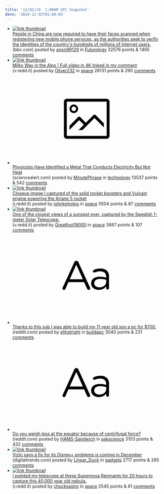 ```yaml
---
title: '12/02/19  1:00AM UTC Snapshot'
date: '2019-12-02T01:00:05'
---
```

<ul>
<li><a href='https://www.bbc.com/news/world-asia-china-50587098'><img src='https://b.thumbs.redditmedia.com/OebSdY1c8utbRXz7qw7DYifrdVo87FkG-eB4929LMVA.jpg' alt='link thumbnail'></a><div><div class='linkTitle'><a href='https://www.bbc.com/news/world-asia-china-50587098'>People in China are now required to have their faces scanned when registering new mobile phone services, as the authorities seek to verify the identities of the country's hundreds of millions of internet users.</a></div>(bbc.com) posted by <a href='https://www.reddit.com/user/anon99129'>anon99129</a> in <a href='https://www.reddit.com/r/Futurology'>Futurology</a> 32576 points & 1465 <a href='https://www.reddit.com/r/Futurology/comments/e4eyr7/people_in_china_are_now_required_to_have_their/'>comments</a></div></li>

<li><a href='https://v.redd.it/dcuem6qqm0241'><img src='https://b.thumbs.redditmedia.com/mlX5HtTYyHgHNhvAdLMDAn99UM8Nh9gWQuqGorDWHWY.jpg' alt='link thumbnail'></a><div><div class='linkTitle'><a href='https://v.redd.it/dcuem6qqm0241'>Milky Way in the Alps | Full video in 4K linked in my comment</a></div>(v.redd.it) posted by <a href='https://www.reddit.com/user/Oliver232'>Oliver232</a> in <a href='https://www.reddit.com/r/space'>space</a> 28131 points & 290 <a href='https://www.reddit.com/r/space/comments/e4gv83/milky_way_in_the_alps_full_video_in_4k_linked_in/'>comments</a></div></li>

<li><a href='https://www.sciencealert.com/physicists-identify-a-metal-that-conducts-electricity-but-not-heat'><svg version='1.1' viewBox='-34 -14 104 64' preserveAspectRatio='xMidYMid meet' xmlns='http://www.w3.org/2000/svg' xmlns:xlink='http://www.w3.org/1999/xlink'>
    <title>link thumbnail</title>
    <path d='M32,4H4A2,2,0,0,0,2,6V30a2,2,0,0,0,2,2H32a2,2,0,0,0,2-2V6A2,2,0,0,0,32,4ZM4,30V6H32V30Z'></path>
    <path d='M8.92,14a3,3,0,1,0-3-3A3,3,0,0,0,8.92,14Zm0-4.6A1.6,1.6,0,1,1,7.33,11,1.6,1.6,0,0,1,8.92,9.41Z'></path>
    <path d='M22.78,15.37l-5.4,5.4-4-4a1,1,0,0,0-1.41,0L5.92,22.9v2.83l6.79-6.79L16,22.18l-3.75,3.75H15l8.45-8.45L30,24V21.18l-5.81-5.81A1,1,0,0,0,22.78,15.37Z'></path>
</svg></a><div><div class='linkTitle'><a href='https://www.sciencealert.com/physicists-identify-a-metal-that-conducts-electricity-but-not-heat'>Physicists Have Identified a Metal That Conducts Electricity But Not Heat</a></div>(sciencealert.com) posted by <a href='https://www.reddit.com/user/MinutePhrase'>MinutePhrase</a> in <a href='https://www.reddit.com/r/technology'>technology</a> 13537 points & 542 <a href='https://www.reddit.com/r/technology/comments/e4hvat/physicists_have_identified_a_metal_that_conducts/'>comments</a></div></li>

<li><a href='https://i.redd.it/mfgf03tis0241.jpg'><img src='https://b.thumbs.redditmedia.com/YghAqQ7EWACzkVrRLDFYf07scwvbDpwJX5jgYy4naIY.jpg' alt='link thumbnail'></a><div><div class='linkTitle'><a href='https://i.redd.it/mfgf03tis0241.jpg'>Closeup image I captured of the solid rocket boosters and Vulcain engine powering the Ariane 5 rocket</a></div>(i.redd.it) posted by <a href='https://www.reddit.com/user/johnkphotos'>johnkphotos</a> in <a href='https://www.reddit.com/r/space'>space</a> 5504 points & 87 <a href='https://www.reddit.com/r/space/comments/e4h641/closeup_image_i_captured_of_the_solid_rocket/'>comments</a></div></li>

<li><a href='https://v.redd.it/uyyheno8v0241'><img src='https://a.thumbs.redditmedia.com/2_3t4VieRpVdRkbCcRW8ZyvEB4jRIyVDOHzi6R9sTT4.jpg' alt='link thumbnail'></a><div><div class='linkTitle'><a href='https://v.redd.it/uyyheno8v0241'>One of the closest views of a sunspot ever, captured by the Swedish 1-meter Solar Telescope.</a></div>(v.redd.it) posted by <a href='https://www.reddit.com/user/Greatfool19000'>Greatfool19000</a> in <a href='https://www.reddit.com/r/space'>space</a> 3687 points & 107 <a href='https://www.reddit.com/r/space/comments/e4hbkt/one_of_the_closest_views_of_a_sunspot_ever/'>comments</a></div></li>

<li><a href='https://www.reddit.com/r/buildapc/comments/e4advd/thanks_to_this_sub_i_was_able_to_build_my_11_year/'><svg version='1.1' viewBox='-34 -12 104 64' preserveAspectRatio='xMidYMid slice' xmlns='http://www.w3.org/2000/svg' xmlns:xlink='http://www.w3.org/1999/xlink'>
    <title>text link thumbnail</title>
    <path d='M12.19,8.84a1.45,1.45,0,0,0-1.4-1h-.12a1.46,1.46,0,0,0-1.42,1L1.14,26.56a1.29,1.29,0,0,0-.14.59,1,1,0,0,0,1,1,1.12,1.12,0,0,0,1.08-.77l2.08-4.65h11l2.08,4.59a1.24,1.24,0,0,0,1.12.83,1.08,1.08,0,0,0,1.08-1.08,1.64,1.64,0,0,0-.14-.57ZM6.08,20.71l4.59-10.22,4.6,10.22Z'>
    </path>
    <path d='M32.24,14.78A6.35,6.35,0,0,0,27.6,13.2a11.36,11.36,0,0,0-4.7,1,1,1,0,0,0-.58.89,1,1,0,0,0,.94.92,1.23,1.23,0,0,0,.39-.08,8.87,8.87,0,0,1,3.72-.81c2.7,0,4.28,1.33,4.28,3.92v.5a15.29,15.29,0,0,0-4.42-.61c-3.64,0-6.14,1.61-6.14,4.64v.05c0,2.95,2.7,4.48,5.37,4.48a6.29,6.29,0,0,0,5.19-2.48V26.9a1,1,0,0,0,1,1,1,1,0,0,0,1-1.06V19A5.71,5.71,0,0,0,32.24,14.78Zm-.56,7.7c0,2.28-2.17,3.89-4.81,3.89-1.94,0-3.61-1.06-3.61-2.86v-.06c0-1.8,1.5-3,4.2-3a15.2,15.2,0,0,1,4.22.61Z'>
    </path>
</svg></a><div><div class='linkTitle'><a href='https://www.reddit.com/r/buildapc/comments/e4advd/thanks_to_this_sub_i_was_able_to_build_my_11_year/'>Thanks to this sub I was able to build my 11 year old son a pc for $700.</a></div>(reddit.com) posted by <a href='https://www.reddit.com/user/elitistright'>elitistright</a> in <a href='https://www.reddit.com/r/buildapc'>buildapc</a> 3040 points & 231 <a href='https://www.reddit.com/r/buildapc/comments/e4advd/thanks_to_this_sub_i_was_able_to_build_my_11_year/'>comments</a></div></li>

<li><a href='https://www.reddit.com/r/askscience/comments/e4ffc7/do_you_weigh_less_at_the_equator_because_of/'><svg version='1.1' viewBox='-34 -12 104 64' preserveAspectRatio='xMidYMid slice' xmlns='http://www.w3.org/2000/svg' xmlns:xlink='http://www.w3.org/1999/xlink'>
    <title>text link thumbnail</title>
    <path d='M12.19,8.84a1.45,1.45,0,0,0-1.4-1h-.12a1.46,1.46,0,0,0-1.42,1L1.14,26.56a1.29,1.29,0,0,0-.14.59,1,1,0,0,0,1,1,1.12,1.12,0,0,0,1.08-.77l2.08-4.65h11l2.08,4.59a1.24,1.24,0,0,0,1.12.83,1.08,1.08,0,0,0,1.08-1.08,1.64,1.64,0,0,0-.14-.57ZM6.08,20.71l4.59-10.22,4.6,10.22Z'>
    </path>
    <path d='M32.24,14.78A6.35,6.35,0,0,0,27.6,13.2a11.36,11.36,0,0,0-4.7,1,1,1,0,0,0-.58.89,1,1,0,0,0,.94.92,1.23,1.23,0,0,0,.39-.08,8.87,8.87,0,0,1,3.72-.81c2.7,0,4.28,1.33,4.28,3.92v.5a15.29,15.29,0,0,0-4.42-.61c-3.64,0-6.14,1.61-6.14,4.64v.05c0,2.95,2.7,4.48,5.37,4.48a6.29,6.29,0,0,0,5.19-2.48V26.9a1,1,0,0,0,1,1,1,1,0,0,0,1-1.06V19A5.71,5.71,0,0,0,32.24,14.78Zm-.56,7.7c0,2.28-2.17,3.89-4.81,3.89-1.94,0-3.61-1.06-3.61-2.86v-.06c0-1.8,1.5-3,4.2-3a15.2,15.2,0,0,1,4.22.61Z'>
    </path>
</svg></a><div><div class='linkTitle'><a href='https://www.reddit.com/r/askscience/comments/e4ffc7/do_you_weigh_less_at_the_equator_because_of/'>Do you weigh less at the equator because of centrifugal force?</a></div>(reddit.com) posted by <a href='https://www.reddit.com/user/HAMS-Sandwich'>HAMS-Sandwich</a> in <a href='https://www.reddit.com/r/askscience'>askscience</a> 3103 points & 432 <a href='https://www.reddit.com/r/askscience/comments/e4ffc7/do_you_weigh_less_at_the_equator_because_of/'>comments</a></div></li>

<li><a href='https://www.digitaltrends.com/home-theater/vizio-disney-plus-fix-coming-in-december/'><img src='https://b.thumbs.redditmedia.com/gXIwgBgmOnPPkr0dGRo5ACNzcj2D4D_FOBztL08UT5M.jpg' alt='link thumbnail'></a><div><div class='linkTitle'><a href='https://www.digitaltrends.com/home-theater/vizio-disney-plus-fix-coming-in-december/'>Vizio says a fix for its Disney+ problems is coming in December</a></div>(digitaltrends.com) posted by <a href='https://www.reddit.com/user/Linear_Duck'>Linear_Duck</a> in <a href='https://www.reddit.com/r/gadgets'>gadgets</a> 2717 points & 295 <a href='https://www.reddit.com/r/gadgets/comments/e4aj5x/vizio_says_a_fix_for_its_disney_problems_is/'>comments</a></div></li>

<li><a href='https://i.redd.it/4qxma5a81z141.jpg'><img src='https://b.thumbs.redditmedia.com/SiVo3azNlwvb9Owxab3oedB9oTr6sn17f5C1Rz4E21o.jpg' alt='link thumbnail'></a><div><div class='linkTitle'><a href='https://i.redd.it/4qxma5a81z141.jpg'>I pointed my telescope at these Supernova Remnants for 20 hours to capture this 40,000 year old nebula.</a></div>(i.redd.it) posted by <a href='https://www.reddit.com/user/chucksastro'>chucksastro</a> in <a href='https://www.reddit.com/r/space'>space</a> 2545 points & 61 <a href='https://www.reddit.com/r/space/comments/e4cvck/i_pointed_my_telescope_at_these_supernova/'>comments</a></div></li>

</ul>
